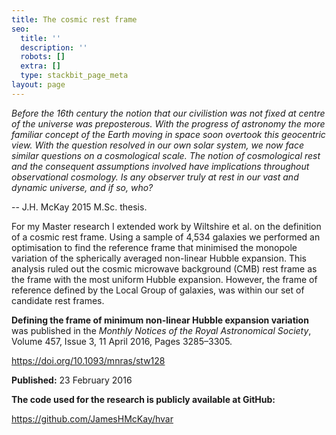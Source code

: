 ```yaml
---
title: The cosmic rest frame
seo:
  title: ''
  description: ''
  robots: []
  extra: []
  type: stackbit_page_meta
layout: page
---
```

*Before the 16th century the notion that our civilistion was not fixed at centre of the universe was preposterous. With the progress of astronomy the more familiar concept of the Earth moving in space soon overtook this geocentric view. With the question resolved in our own solar system, we now face similar questions on a cosmological scale. The notion of cosmological rest and the consequent assumptions involved have implications throughout observational cosmology. Is any observer truly at rest in our vast and dynamic universe, and if so, who?*

\-- J.H. McKay 2015 M.Sc. thesis.

For my Master research I extended work by Wiltshire et al. on the definition of a cosmic rest frame. Using a sample of 4,534 galaxies we performed an optimisation to find the reference frame that minimised the monopole variation of the spherically averaged non-linear Hubble expansion. This analysis ruled out the cosmic microwave background (CMB) rest frame as the frame with the most uniform Hubble expansion. However, the frame of reference defined by the Local Group of galaxies, was within our set of candidate rest frames.

**Defining the frame of minimum non-linear Hubble expansion variation** was published in the *Monthly Notices of the Royal Astronomical Society*, Volume 457, Issue 3, 11 April 2016, Pages 3285–3305.

<https://doi.org/10.1093/mnras/stw128>

**Published:** 23 February 2016

**The code used for the research is publicly available at GitHub:**

<https://github.com/JamesHMcKay/hvar>
